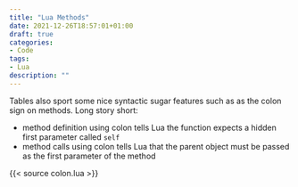 ```yaml
---
title: "Lua Methods"
date: 2021-12-26T18:57:01+01:00
draft: true
categories:
- Code
tags:
- Lua
description: ""
---
```

Tables also sport some
nice syntactic sugar features such as as the colon sign on methods. Long story
short:

* method definition using colon tells Lua the function expects a hidden first
parameter called `self`
* method calls using colon tells Lua that the parent object must be passed as
the first parameter of the method

{{< source colon.lua >}}
